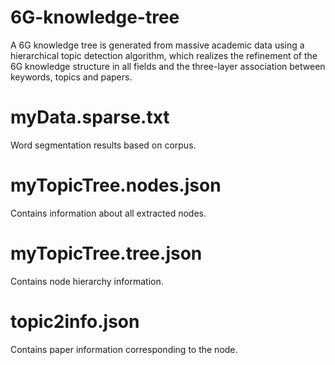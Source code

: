 # 6G-knowledge-tree
A 6G knowledge tree is generated from massive academic data using a hierarchical topic detection algorithm, which realizes the refinement of the 6G knowledge structure in all fields and the three-layer association between keywords, topics and papers.
# myData.sparse.txt
Word segmentation results based on corpus.
# myTopicTree.nodes.json 
Contains information about all extracted nodes.
# myTopicTree.tree.json
Contains node hierarchy information.
# topic2info.json
Contains paper information corresponding to the node.
